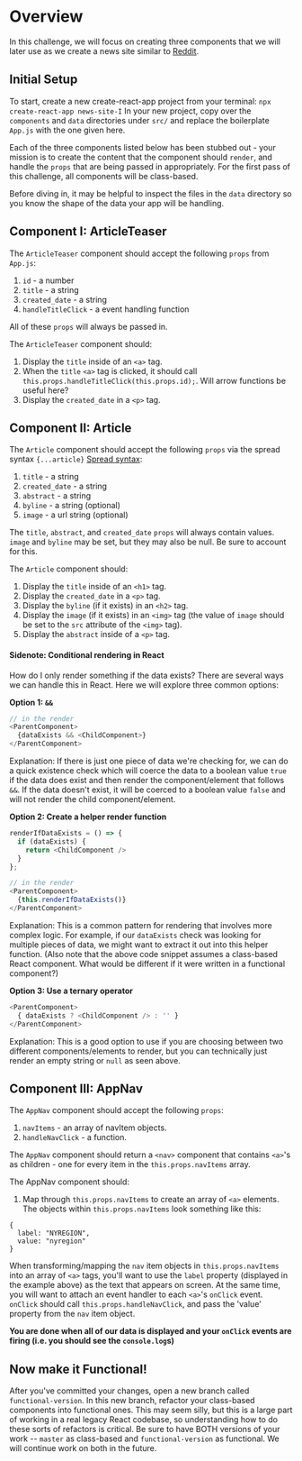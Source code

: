 # Overview
In this challenge, we will focus on creating three components that we will later use as we create a news site similar to [Reddit](https://www.reddit.com/).

## Initial Setup
To start, create a new create-react-app project from your terminal: `npx create-react-app news-site-I`
In your new project, copy over the `components` and `data` directories under `src/` and replace the boilerplate `App.js` with the one given here.

Each of the three components listed below has been stubbed out - your mission is to create the content that the component should `render`, and handle the `props` that are being passed in appropriately. For the first pass of this challenge, all components will be class-based.

Before diving in, it may be helpful to inspect the files in the `data` directory so you know the shape of the data your app will be handling.


## Component I: ArticleTeaser
The `ArticleTeaser` component should accept the following `props` from `App.js`:
1. `id` - a number
2. `title` - a string
3. `created_date` - a string
4. `handleTitleClick` - a event handling function

All of these `props` will always be passed in.

The `ArticleTeaser` component should:
1. Display the `title` inside of an `<a>` tag.
2. When the `title` `<a>` tag is clicked, it should call `this.props.handleTitleClick(this.props.id);`. Will arrow functions be useful here?
3. Display the `created_date` in a `<p>` tag.


## Component II: Article
The `Article` component should accept the following `props` via the spread syntax `{...article}` [Spread syntax](https://developer.mozilla.org/en-US/docs/Web/JavaScript/Reference/Operators/Spread_syntax):
1. `title` - a string
2. `created_date` - a string
3. `abstract` - a string
4. `byline` - a string (optional)
5. `image` - a url string (optional)

The `title`, `abstract`, and `created_date` `props` will always contain values. `image` and `byline` may be set, but they may also be null. Be sure to account for this.

The `Article` component should:
1. Display the `title` inside of an `<h1>` tag.
2. Display the `created_date` in a `<p>` tag.
3. Display the `byline` (if it exists) in an `<h2>` tag.
4. Display the `image` (if it exists) in an `<img>` tag (the value of `image` should be set to the `src` attribute of the `<img>` tag).
5. Display the `abstract` inside of a `<p>` tag.

#### Sidenote: Conditional rendering in React
How do I only render something if the data exists? There are several ways we can handle this in React. Here we will explore three common options:

**Option 1: `&&`**

```javascript
// in the render
<ParentComponent>
  {dataExists && <ChildComponent>}
</ParentComponent>
```
Explanation: If there is just one piece of data we're checking for, we can do a quick existence check which will coerce the data to a boolean value `true` if the data does exist and then render the component/element that follows `&&`. If the data doesn't exist, it will be coerced to a boolean value `false` and will not render the child component/element.

**Option 2: Create a helper render function**

```javascript
renderIfDataExists = () => {
  if (dataExists) {
    return <ChildComponent />
  }
};

// in the render
<ParentComponent>
  {this.renderIfDataExists()}
</ParentComponent>
```
Explanation: This is a common pattern for rendering that involves more complex logic. For example, if our `dataExists` check was looking for multiple pieces of data, we might want to extract it out into this helper function.
(Also note that the above code snippet assumes a class-based React component. What would be different if it were written in a functional component?)

**Option 3: Use a ternary operator**
```javascript
<ParentComponent>
  { dataExists ? <ChildComponent /> : '' }
</ParentComponent>
```
Explanation: This is a good option to use if you are choosing between two different components/elements to render, but you can technically just render an empty string or `null` as seen above.

## Component III: AppNav
The `AppNav` component should accept the following `props`:
1. `navItems` - an array of navItem objects.
2. `handleNavClick` - a function.

The `AppNav` component should return a `<nav>` component that contains `<a>`'s as children - one for every item in the `this.props.navItems` array.

The AppNav component should:
1) Map through `this.props.navItems` to create an array of `<a>` elements. The objects within `this.props.navItems` look something like this:
```
{
  label: "NYREGION",
  value: "nyregion"
}
```
When transforming/mapping the `nav` item objects in `this.props.navItems` into an array of `<a>` tags, you'll want to use the `label` property (displayed in the example above) as the text that appears on screen. At the same time, you will want to attach an event handler to each `<a>`'s `onClick` event. `onClick` should call `this.props.handleNavClick`, and pass the 'value' property from the `nav` item object.

**You are done when all of our data is displayed and your `onClick` events are firing (i.e. you should see the `console.log`s)**

## Now make it Functional!
After you've committed your changes, open a new branch called `functional-version`. In this new branch, refactor your class-based components into functional ones. This may seem silly, but this is a large part of working in a real legacy React codebase, so understanding how to do these sorts of refactors is critical. Be sure to have BOTH versions of your work -- `master` as class-based and `functional-version` as functional. We will continue work on both in the future.
